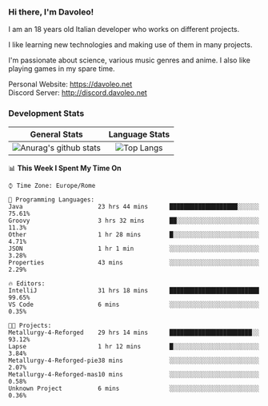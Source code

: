 ### Hi there, I'm Davoleo!

I am an 18 years old Italian developer who works on different projects.

I like learning new technologies and making use of them in many projects.

I'm passionate about science, various music genres and anime.
I also like playing games in my spare time.

Personal Website: https://davoleo.net <br>
Discord Server: http://discord.davoleo.net

### Development Stats

General Stats             |  Language Stats
:-------------------------:|:-------------------------:
![Anurag's github stats](https://github-readme-stats.vercel.app/api?username=Davoleo&count_private=true&show_icons=true&theme=tokyonight)  |  ![Top Langs](https://github-readme-stats.vercel.app/api/top-langs/?username=Davoleo&theme=tokyonight&layout=compact)



<!--START_SECTION:waka-->
📊 **This Week I Spent My Time On** 

```text
⌚︎ Time Zone: Europe/Rome

💬 Programming Languages: 
Java                     23 hrs 44 mins      ███████████████████░░░░░░   75.61% 
Groovy                   3 hrs 32 mins       ██░░░░░░░░░░░░░░░░░░░░░░░   11.3% 
Other                    1 hr 28 mins        █░░░░░░░░░░░░░░░░░░░░░░░░   4.71% 
JSON                     1 hr 1 min          ░░░░░░░░░░░░░░░░░░░░░░░░░   3.28% 
Properties               43 mins             ░░░░░░░░░░░░░░░░░░░░░░░░░   2.29%

🔥 Editors: 
IntelliJ                 31 hrs 18 mins      █████████████████████████   99.65% 
VS Code                  6 mins              ░░░░░░░░░░░░░░░░░░░░░░░░░   0.35%

🐱‍💻 Projects: 
Metallurgy-4-Reforged    29 hrs 14 mins      ███████████████████████░░   93.12% 
Lapse                    1 hr 12 mins        █░░░░░░░░░░░░░░░░░░░░░░░░   3.84% 
Metallurgy-4-Reforged-pie38 mins             ░░░░░░░░░░░░░░░░░░░░░░░░░   2.07% 
Metallurgy-4-Reforged-mas10 mins             ░░░░░░░░░░░░░░░░░░░░░░░░░   0.58% 
Unknown Project          6 mins              ░░░░░░░░░░░░░░░░░░░░░░░░░   0.36%

```


<!--END_SECTION:waka-->

<!--
**Davoleo/Davoleo** is a ✨ _special_ ✨ repository because its `README.md` (this file) appears on your GitHub profile.

https://gist.github.com/Davoleo/43516c64c8169e24dc2571c34713863b

Here are some ideas to get you started:

- 🔭 I’m currently working on ...
- 🌱 I’m currently learning ...
- 👯 I’m looking to collaborate on ...
- 🤔 I’m looking for help with ...
- 💬 Ask me about ...
- 📫 How to reach me: ...
- 😄 Pronouns: ...
- ⚡ Fun fact: ...
-->
